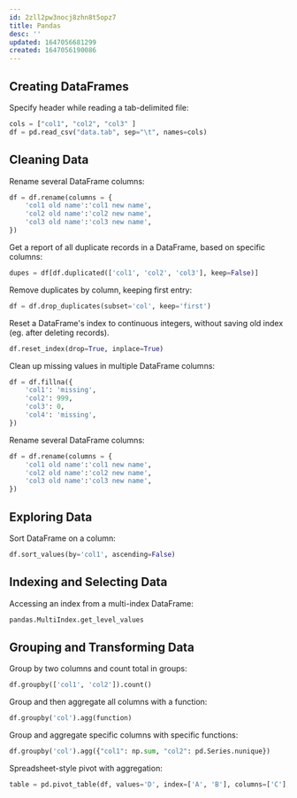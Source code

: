 ```yaml
---
id: 2zll2pw3nocj8zhn8t5opz7
title: Pandas
desc: ''
updated: 1647056681299
created: 1647056190086
---
```


## Creating DataFrames

Specify header while reading a tab-delimited file:

```python
cols = ["col1", "col2", "col3" ]
df = pd.read_csv("data.tab", sep="\t", names=cols)
```

## Cleaning Data

Rename several DataFrame columns:

```python
df = df.rename(columns = {
    'col1 old name':'col1 new name',
    'col2 old name':'col2 new name',
    'col3 old name':'col3 new name',
})
```

Get a report of all duplicate records in a DataFrame, based on specific columns:

```python
dupes = df[df.duplicated(['col1', 'col2', 'col3'], keep=False)]
```

Remove duplicates by column, keeping first entry:

```python
df = df.drop_duplicates(subset='col', keep='first')
```

Reset a DataFrame's index to continuous integers, without saving old index (eg. after deleting records).

```python
df.reset_index(drop=True, inplace=True)
```

Clean up missing values in multiple DataFrame columns:

```python
df = df.fillna({
    'col1': 'missing',
    'col2': 999,
    'col3': 0,
    'col4': 'missing',
})
```

Rename several DataFrame columns:

```python
df = df.rename(columns = {
    'col1 old name':'col1 new name',
    'col2 old name':'col2 new name',
    'col3 old name':'col3 new name',
})
```


## Exploring Data

Sort DataFrame on a column:
```python
df.sort_values(by='col1', ascending=False)
```

## Indexing and Selecting Data

Accessing an index from a multi-index DataFrame:

```python
pandas.MultiIndex.get_level_values
```

## Grouping and Transforming Data

Group by two columns and count total in groups:

```python
df.groupby(['col1', 'col2']).count()
```

Group and then aggregate all columns with a function:

```python
df.groupby('col').agg(function)
```

Group and aggregate specific columns with specific functions:

```python
df.groupby('col').agg({"col1": np.sum, "col2": pd.Series.nunique})
```

Spreadsheet-style pivot with aggregation:

```python
table = pd.pivot_table(df, values='D', index=['A', 'B'], columns=['C'], aggfunc=np.sum)
```
